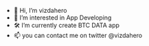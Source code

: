 - 👋 Hi, I’m vizdahero
- 👀 I’m interested in App Developing
- 🛠 I’m currently create BTC DATA app
- 📫 you can contact me on twitter @vizdahero
